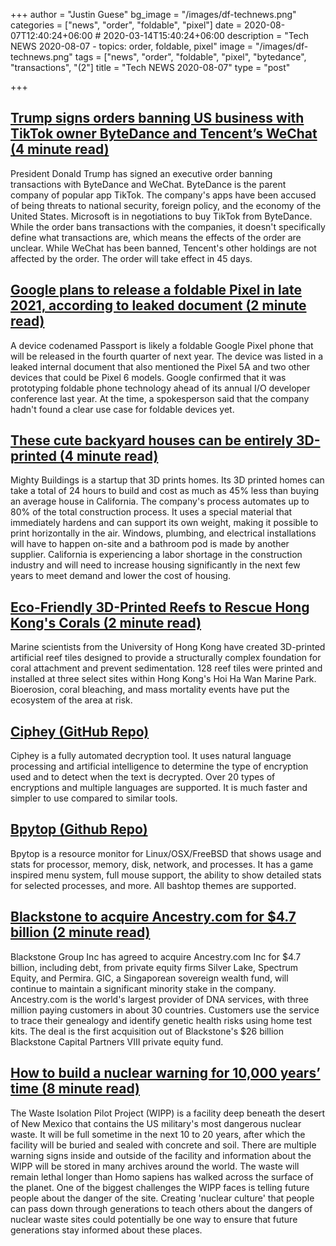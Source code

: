 +++
author = "Justin Guese"
bg_image = "/images/df-technews.png"
categories = ["news", "order", "foldable", "pixel"]
date = 2020-08-07T12:40:24+06:00 # 2020-03-14T15:40:24+06:00
description = "Tech NEWS 2020-08-07 - topics: order, foldable, pixel"
image = "/images/df-technews.png"
tags = ["news", "order", "foldable", "pixel", "bytedance", "transactions", "(2"]
title = "Tech NEWS 2020-08-07"
type = "post"

+++

## [Trump signs orders banning US business with TikTok owner ByteDance and Tencent’s WeChat (4 minute read)](https://techcrunch.com/2020/08/06/trump-signs-executive-orders-banning-transactions-with-tiktok-and-wechat//1/01000173c865eeab-c14a0380-e8ff-4f9e-8d64-89da4f940098-000000/HRCuF8H0gR0B-8wM_Jwoq5FU8eRkHTCgWH9cPH87jDo=153)

President Donald Trump has signed an executive order banning transactions with ByteDance and WeChat. ByteDance is the parent company of popular app TikTok. The company's apps have been accused of being threats to national security, foreign policy, and the economy of the United States. Microsoft is in negotiations to buy TikTok from ByteDance. While the order bans transactions with the companies, it doesn't specifically define what transactions are, which means the effects of the order are unclear. While WeChat has been banned, Tencent's other holdings are not affected by the order. The order will take effect in 45 days.

## [Google plans to release a foldable Pixel in late 2021, according to leaked document (2 minute read)](https://www.theverge.com/2020/8/6/21356760/foldable-google-pixel-q4-2021-leaked-internal-document-5-5a-4a-5g/1/01000173c865eeab-c14a0380-e8ff-4f9e-8d64-89da4f940098-000000/DAZCG_f_hh6tdzXx1x3QN8hTpG6uZxVXfXuQfn3sJzc=153)

A device codenamed Passport is likely a foldable Google Pixel phone that will be released in the fourth quarter of next year. The device was listed in a leaked internal document that also mentioned the Pixel 5A and two other devices that could be Pixel 6 models. Google confirmed that it was prototyping foldable phone technology ahead of its annual I/O developer conference last year. At the time, a spokesperson said that the company hadn't found a clear use case for foldable devices yet.

## [These cute backyard houses can be entirely 3D-printed (4 minute read)](https://www.fastcompany.com/90534917/these-cute-backyard-houses-are-entirely-3d-printed/1/01000173c865eeab-c14a0380-e8ff-4f9e-8d64-89da4f940098-000000/EeNMZSINP1J0my_Fo_ej64S1jFjdOEODp9KaPcCkzBw=153)

Mighty Buildings is a startup that 3D prints homes. Its 3D printed homes can take a total of 24 hours to build and cost as much as 45% less than buying an average house in California. The company's process automates up to 80% of the total construction process. It uses a special material that immediately hardens and can support its own weight, making it possible to print horizontally in the air. Windows, plumbing, and electrical installations will have to happen on-site and a bathroom pod is made by another supplier. California is experiencing a labor shortage in the construction industry and will need to increase housing significantly in the next few years to meet demand and lower the cost of housing.

## [Eco-Friendly 3D-Printed Reefs to Rescue Hong Kong's Corals (2 minute read)](https://interestingengineering.com/eco-friendly-3d-printed-reefs-to-rescue-hong-kongs-corals/1/01000173c865eeab-c14a0380-e8ff-4f9e-8d64-89da4f940098-000000/UdQOwqwCW6AVXSj7SMj4BXBNOdVYXDh0nInY3m7G_jo=153)

Marine scientists from the University of Hong Kong have created 3D-printed artificial reef tiles designed to provide a structurally complex foundation for coral attachment and prevent sedimentation. 128 reef tiles were printed and installed at three select sites within Hong Kong's Hoi Ha Wan Marine Park. Bioerosion, coral bleaching, and mass mortality events have put the ecosystem of the area at risk.

## [Ciphey (GitHub Repo)](https://github.com/Ciphey/Ciphey/1/01000173c865eeab-c14a0380-e8ff-4f9e-8d64-89da4f940098-000000/zWj3CdHTKYo9GmzmHIXJFTpe6_36e6vdLX6ckOBTEBk=153)

Ciphey is a fully automated decryption tool. It uses natural language processing and artificial intelligence to determine the type of encryption used and to detect when the text is decrypted. Over 20 types of encryptions and multiple languages are supported. It is much faster and simpler to use compared to similar tools.

## [Bpytop (Github Repo)](https://github.com/aristocratos/bpytop/1/01000173c865eeab-c14a0380-e8ff-4f9e-8d64-89da4f940098-000000/2AcCP3jUBXnIRyXKhXzhSxWBiwUH4h_W5lYBdGzQhdw=153)

Bpytop is a resource monitor for Linux/OSX/FreeBSD that shows usage and stats for processor, memory, disk, network, and processes. It has a game inspired menu system, full mouse support, the ability to show detailed stats for selected processes, and more. All bashtop themes are supported.

## [Blackstone to acquire Ancestry.com for $4.7 billion (2 minute read)](https://www.reuters.com/article/us-ancestry-m-a-blackstone-group-idUSKCN2512ES/1/01000173c865eeab-c14a0380-e8ff-4f9e-8d64-89da4f940098-000000/lCfU61dpVf3q3m-ov44-xIk5jcike9OdahgejVlQwJs=153)

Blackstone Group Inc has agreed to acquire Ancestry.com Inc for $4.7 billion, including debt, from private equity firms Silver Lake, Spectrum Equity, and Permira. GIC, a Singaporean sovereign wealth fund, will continue to maintain a significant minority stake in the company. Ancestry.com is the world's largest provider of DNA services, with three million paying customers in about 30 countries. Customers use the service to trace their genealogy and identify genetic health risks using home test kits. The deal is the first acquisition out of Blackstone's $26 billion Blackstone Capital Partners VIII private equity fund.

## [How to build a nuclear warning for 10,000 years’ time (8 minute read)](https://www.bbc.com/future/article/20200731-how-to-build-a-nuclear-warning-for-10000-years-time/1/01000173c865eeab-c14a0380-e8ff-4f9e-8d64-89da4f940098-000000/emEbWW74NZ96Or-kA5_Rq1I5NsdyOM0d1XwI8J8MbB0=153)

The Waste Isolation Pilot Project (WIPP) is a facility deep beneath the desert of New Mexico that contains the US military's most dangerous nuclear waste. It will be full sometime in the next 10 to 20 years, after which the facility will be buried and sealed with concrete and soil. There are multiple warning signs inside and outside of the facility and information about the WIPP will be stored in many archives around the world. The waste will remain lethal longer than Homo sapiens has walked across the surface of the planet. One of the biggest challenges the WIPP faces is telling future people about the danger of the site. Creating 'nuclear culture' that people can pass down through generations to teach others about the dangers of nuclear waste sites could potentially be one way to ensure that future generations stay informed about these places.


